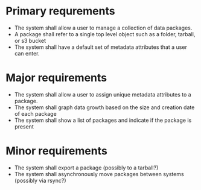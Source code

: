 # Primary requrements
*  The system shall allow a user to manage a collection of data packages.
*  A package shall refer to a single top level object such as a folder, tarball, or s3 bucket
*  The system shall have a default set of metadata attributes that a user can enter.
 
# Major requirements
* The system shall allow a user to assign unique metadata attributes to a package.
* The system shall graph data growth based on the size and creation date of each package
* The system shall show a list of packages and indicate if the package is present 

# Minor requirements
* The system shall export a package (possibly to a tarball?)
* The system shall asynchronously move packages between systems (possibly via rsync?)
